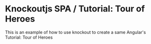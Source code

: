 # Knockoutjs SPA / Tutorial: Tour of Heroes

This is an example of how to use knockout to create a same Angular's Tutorial: Tour of Heroes